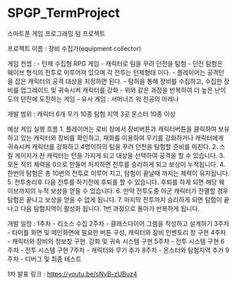 # SPGP_TermProject
 스마트폰 게임 프로그래밍 텀 프로젝트

프로젝트 이름 : 장비 수집가(equipment collector)

게임 컨셉 : 
    - 턴제 수집형 RPG 게임
    - 캐릭터로 팀을 꾸려 던전을 탐험
    - 던전 탐험은 웨이브 형식의 전투로 이루어져 있으며 각 전투는 턴제형태 이다.
    - 플레이어는 공격턴을 잡은 캐릭터의 공격 대상을 지정하면 된다.
    - 탐허을 통해 장비를 수집하고, 수집한 장비를 업그레이드 및 귀속시켜 캐릭터를 강화
    - 위와 같은 과정을 반복하여 더 높은 난이도의 던전에 도전하는 게임
    - 유사 게임 : 서머너즈 워 천공의 아레나

개발 범위 : 
    캐릭터 6개
    무기 10종
    탐험 지역 3곳
    몬스터 10종 이상

예상 게임 실행 흐름
    1.  플레이어는 로비 창에서 장비버튼과 캐릭터버튼을 클릭하여 보유하고 있는 캐릭터와 장비를 확인하고,
        재화를 이용하여 무기를 강화하거나 캐릭터에게 귀속시켜 캐릭터를 강화하고 4명이하의 팀을 꾸려 던전을 탐험할 준비를 마친다.
    2.  스킬 게이지가 찬 캐릭터는 턴을 가지게 되고 대상을 선택하여 공격을 할 수 있습니다.
    3.  모든 적의 체력을 0으로 만들어 처치하면 전투를 승리하게 되고 보상이 누적됩니다.
    4.  한번의 탐험은 총 10번의 전투로 이루어 지고, 탐험이 끝날때 까지는 체력이 유지됩니다.
    5.  전투승리후 다음 전투를 하기전에 후퇴를 할 수 있습니다. 후퇴를 하게 되면 해당 웨이브까지의 누적 보상을 얻을 수 있습니다.
    6.  만약 전투도중 아군 캐릭터가 전멸할 경우 탐험은 끝나고 보상을 얻을 수 없게 됩니다.
    7.  마지막 전투까지 승리하게 되면 탐험이 끝나고 다음 탐험지역이 활성화 됩니다. 1번 과정으로 돌아가 반복하게 됩니다.

개발 일정 :
    1주차 - 리소스 수집
    2주차 - 클래스다이어 그램을 작성하고 설계하기
    3주차 - 타이틀 화면 및 메인화면에 필요한 버튼 구성, 캐릭터와 장비 인벤토리 창 구현
    4주차 - 캐릭터와 장비의 정보창 구현. 강화 및 귀속 시스템 구현
    5주차 - 전투 시스템 구현 
    6주차 - 전투 시스템 구현
    7주차 - 캐릭터와 무기 추가
    8주차 - 몬스터와 탐험지역 추가
    9주차 - 디버그 및 최종 테스트

1차 발표 링크 : https://youtu.be/sNvB-zUBuz4